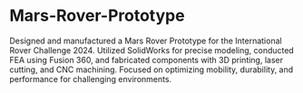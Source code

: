 # Mars-Rover-Prototype
Designed and manufactured a Mars Rover Prototype for the International Rover Challenge 2024. Utilized SolidWorks for precise modeling, conducted FEA using Fusion 360, and fabricated components with 3D printing, laser cutting, and CNC machining. Focused on optimizing mobility, durability, and performance for challenging environments.
